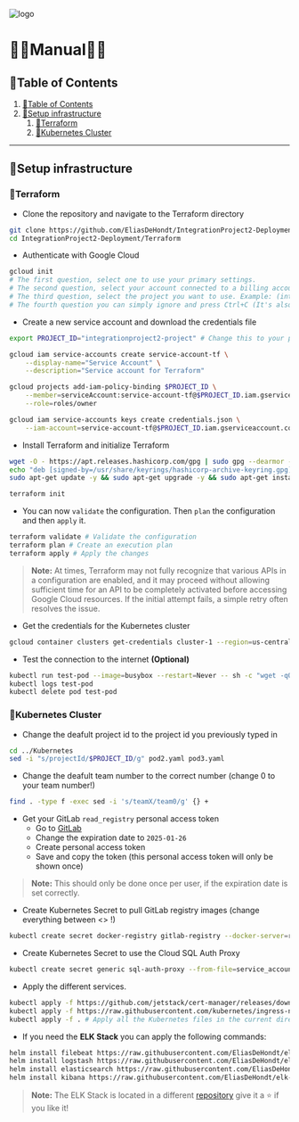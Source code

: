 ![logo](https://eliasdh.com/assets/media/images/logo-github.png)
# 💙🤍Manual🤍💙

## 📘Table of Contents

1. [📘Table of Contents](#📘table-of-contents)
2. [📡Setup infrastructure](#📡setup-infrastructure)
    1. [🔨Terraform](#🔨terraform)
    2. [🌌Kubernetes Cluster](#🌌kubernetes-cluster)

---

## 📡Setup infrastructure

### 🔨Terraform

- Clone the repository and navigate to the Terraform directory
```bash
git clone https://github.com/EliasDeHondt/IntegrationProject2-Deployment.git
cd IntegrationProject2-Deployment/Terraform
```

- Authenticate with Google Cloud
```bash
gcloud init
# The first question, select one to use your primary settings.
# The second question, select your account connected to a billing account. Example: (xxx.xxx@student.kdg.be)
# The third question, select the project you want to use. Example: (integrationproject2)
# The fourth question you can simply ignore and press Ctrl+C (It's also possible that you will not have this question)
```

- Create a new service account and download the credentials file
```bash
export PROJECT_ID="integrationproject2-project" # Change this to your project ID

gcloud iam service-accounts create service-account-tf \
    --display-name="Service Account" \
    --description="Service account for Terraform"

gcloud projects add-iam-policy-binding $PROJECT_ID \
    --member=serviceAccount:service-account-tf@$PROJECT_ID.iam.gserviceaccount.com \
    --role=roles/owner

gcloud iam service-accounts keys create credentials.json \
    --iam-account=service-account-tf@$PROJECT_ID.iam.gserviceaccount.com
```

- Install Terraform and initialize Terraform
```bash
wget -O - https://apt.releases.hashicorp.com/gpg | sudo gpg --dearmor -o /usr/share/keyrings/hashicorp-archive-keyring.gpg
echo "deb [signed-by=/usr/share/keyrings/hashicorp-archive-keyring.gpg] https://apt.releases.hashicorp.com $(lsb_release -cs) main" | sudo tee /etc/apt/sources.list.d/hashicorp.list
sudo apt-get update -y && sudo apt-get upgrade -y && sudo apt-get install terraform -y

terraform init
```

- You can now `validate` the configuration. Then `plan` the configuration and then `apply` it.
```bash
terraform validate # Validate the configuration
terraform plan # Create an execution plan
terraform apply # Apply the changes
```

> **Note:** At times, Terraform may not fully recognize that various APIs in a configuration are enabled, and it may proceed without allowing sufficient time for an API to be completely activated before accessing Google Cloud resources. If the initial attempt fails, a simple retry often resolves the issue.

- Get the credentials for the Kubernetes cluster
```bash
gcloud container clusters get-credentials cluster-1 --region=us-central1-c
```

- Test the connection to the internet **(Optional)**
```bash
kubectl run test-pod --image=busybox --restart=Never -- sh -c "wget -qO- https://eliasdh.com"
kubectl logs test-pod
kubectl delete pod test-pod
```

### 🌌Kubernetes Cluster

- Change the deafult project id to the project id you previously typed in
```bash
cd ../Kubernetes
sed -i "s/projectId/$PROJECT_ID/g" pod2.yaml pod3.yaml
```

- Change the deafult team number to the correct number (change 0 to your team number!)
```bash
find . -type f -exec sed -i 's/teamX/team0/g' {} +
```

- Get your GitLab `read_registry` personal access token
  - Go to [GitLab](https://gitlab.com/-/user_settings/personal_access_tokens?name=Read+Registry+token&scopes=read_registry)
  - Change the expiration date to `2025-01-26`
  - Create personal access token
  - Save and copy the token (this personal access token will only be shown once)

> **Note:** This should only be done once per user, if the expiration date is set correctly.

- Create Kubernetes Secret to pull GitLab registry images (change everything between <> !) 
```bash
kubectl create secret docker-registry gitlab-registry --docker-server=registry.gitlab.com --docker-username=<your-gitlab-username> --docker-password=<your-personal-access-token> --docker-email=<your-kdg-email>
```

- Create Kubernetes Secret to use the Cloud SQL Auth Proxy 
```bash
kubectl create secret generic sql-auth-proxy --from-file=service_account.json=../Terraform/credentials.json
```

- Apply the different services.
```bash
kubectl apply -f https://github.com/jetstack/cert-manager/releases/download/v1.11.0/cert-manager.yaml
kubectl apply -f https://raw.githubusercontent.com/kubernetes/ingress-nginx/main/deploy/static/provider/cloud/deploy.yaml
kubectl apply -f . # Apply all the Kubernetes files in the current directory
```

- If you need the **ELK Stack** you can apply the following commands:
```bash
helm install filebeat https://raw.githubusercontent.com/EliasDeHondt/elk-filebeat/refs/heads/main/package/filebeat-7.15.0.tgz
helm install logstash https://raw.githubusercontent.com/EliasDeHondt/elk-filebeat/refs/heads/main/package/logstash-7.15.0.tgz
helm install elasticsearch https://raw.githubusercontent.com/EliasDeHondt/elk-filebeat/refs/heads/main/package/elasticsearch-7.15.0.tgz
helm install kibana https://raw.githubusercontent.com/EliasDeHondt/elk-filebeat/refs/heads/main/package/kibana-7.15.0.tgz
```

> **Note:** The ELK Stack is located in a different [repository](https://github.com/EliasDeHondt/elk-filebeat) give it a ⭐ if you like it!
